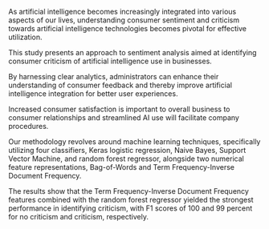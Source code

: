 As artificial intelligence becomes increasingly integrated into various aspects of our lives, understanding consumer sentiment and criticism towards artificial intelligence technologies becomes pivotal for effective utilization. 

This study presents an approach to sentiment analysis aimed at identifying consumer criticism of artificial intelligence use in businesses. 

By harnessing clear analytics, administrators can enhance their understanding of consumer feedback and thereby improve artificial intelligence integration for better user experiences. 

Increased consumer satisfaction is important to overall business to consumer relationships and streamlined AI use will facilitate company procedures. 

Our methodology revolves around machine learning techniques, specifically utilizing four classifiers, Keras logistic regression, Naive Bayes, Support Vector Machine, and random forest regressor, alongside two numerical feature representations, Bag-of-Words and Term Frequency-Inverse Document Frequency. 

The results show that the Term Frequency-Inverse Document Frequency features combined with the random forest regressor yielded the strongest performance in identifying criticism, with F1 scores of 100 and 99 percent for no criticism and criticism, respectively. 
